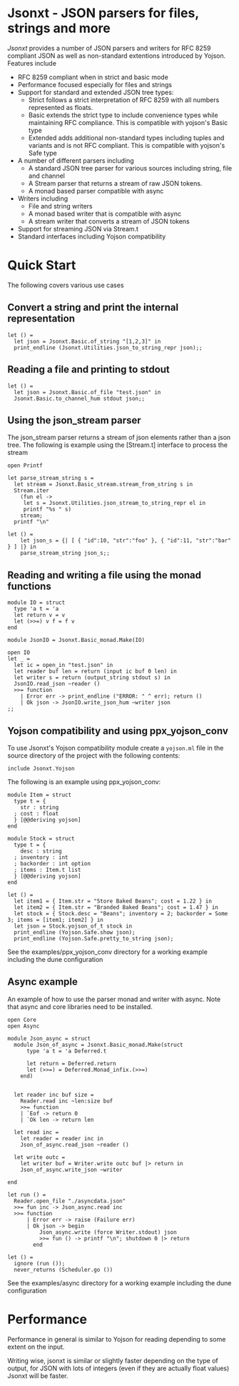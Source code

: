 # Jsonxt - JSON parsers for files, strings and more

*Jsonxt* provides a number of JSON parsers and writers for
RFC 8259 compliant JSON as well as non-standard extentions
introduced by Yojson.  Features include

* RFC 8259 compliant when in strict and basic mode
* Performance focused especially for files and strings
* Support for standard and extended JSON tree types:
  * Strict follows a strict interpretation of RFC 8259 with all
    numbers represented as floats.
  * Basic extends the strict type to include convenience types while maintaining
    RFC compliance.  This is compatible with yojson's Basic type
  * Extended adds additional non-standard types including tuples and variants
    and is not RFC compliant. This is compatible with yojson's Safe type
* A number of different parsers including
  * A standard JSON tree parser for various sources including string, file and channel
  * A Stream parser that returns a stream of raw JSON tokens.
  * A monad based parser compatible with async
* Writers including
  * File and string writers
  * A monad based writer that is compatible with async
  * A stream writer that converts a stream of JSON tokens
* Support for streaming JSON via Stream.t
* Standard interfaces including Yojson compatibility

# Quick Start
The following covers various use cases

## Convert a string and print the internal representation

```
let () =
  let json = Jsonxt.Basic.of_string "[1,2,3]" in
  print_endline (Jsonxt.Utilities.json_to_string_repr json);;
```

## Reading a file and printing to stdout

```
let () = 
  let json = Jsonxt.Basic.of_file "test.json" in
  Jsonxt.Basic.to_channel_hum stdout json;;
```

## Using the json\_stream parser
The json\_stream parser returns a stream of json elements
rather than a json tree.  The following is example using
the [Stream.t] interface to process the stream

```
open Printf

let parse_stream_string s =
  let stream = Jsonxt.Basic_stream.stream_from_string s in
  Stream.iter
    (fun el ->
     let s = Jsonxt.Utilities.json_stream_to_string_repr el in
     printf "%s " s)
    stream;
  printf "\n"

let () =
    let json_s = {| [ { "id":10, "str":"foo" }, { "id":11, "str":"bar" } ] |} in
    parse_stream_string json_s;;
```

## Reading and writing a file using the monad functions

```
module IO = struct
  type 'a t = 'a
  let return v = v
  let (>>=) v f = f v
end

module JsonIO = Jsonxt.Basic_monad.Make(IO)

open IO
let _ =
  let ic = open_in "test.json" in
  let reader buf len = return (input ic buf 0 len) in
  let writer s = return (output_string stdout s) in
  JsonIO.read_json ~reader ()
  >>= function
    | Error err -> print_endline ("ERROR: " ^ err); return ()
    | Ok json -> JsonIO.write_json_hum ~writer json
;;
```

## Yojson compatibility and using ppx\_yojson\_conv
To use Jsonxt's Yojson compatibility module create a `yojson.ml` file in
the source directory of the project with the following contents:

```
include Jsonxt.Yojson
```

The following is an example using ppx\_yojson\_conv:

```
module Item = struct
  type t = {
    str : string
  ; cost : float
  } [@@deriving yojson]
end

module Stock = struct
  type t = {
    desc : string
  ; inventory : int
  ; backorder : int option
  ; items : Item.t list
  } [@@deriving yojson]
end

let () =
  let item1 = { Item.str = "Store Baked Beans"; cost = 1.22 } in
  let item2 = { Item.str = "Branded Baked Beans"; cost = 1.47 } in
  let stock = { Stock.desc = "Beans"; inventory = 2; backorder = Some 3; items = [item1; item2] } in
  let json = Stock.yojson_of_t stock in
  print_endline (Yojson.Safe.show json);
  print_endline (Yojson.Safe.pretty_to_string json);
```

See the examples/ppx\_yojson\_conv directory for a working example including the dune configuration

## Async example
An example of how to use the parser monad and writer with async.  Note
that async and core libraries need to be installed.

```
open Core
open Async

module Json_async = struct
  module Json_of_async = Jsonxt.Basic_monad.Make(struct
      type 'a t = 'a Deferred.t

      let return = Deferred.return
      let (>>=) = Deferred.Monad_infix.(>>=)
    end)


  let reader inc buf size =
    Reader.read inc ~len:size buf
    >>= function
    | `Eof -> return 0
    | `Ok len -> return len

  let read inc =
    let reader = reader inc in
    Json_of_async.read_json ~reader ()

  let write outc =
    let writer buf = Writer.write outc buf |> return in
    Json_of_async.write_json ~writer

end

let run () =
  Reader.open_file "./asyncdata.json"
  >>= fun inc -> Json_async.read inc
  >>= function
      | Error err -> raise (Failure err)
      | Ok json -> begin
          Json_async.write (force Writer.stdout) json
          >>= fun () -> printf "\n"; shutdown 0 |> return
        end

let () =
  ignore (run ());
  never_returns (Scheduler.go ())
```
See the examples/async directory for a working example including the dune configuration


# Performance
Performance in general is similar to Yojson for reading depending to some extent
on the input.  

Writing wise, jsonxt is similar or slightly faster depending on the type of output,
for JSON with lots of integers (even if they are actually float values) Jsonxt will
be faster.
